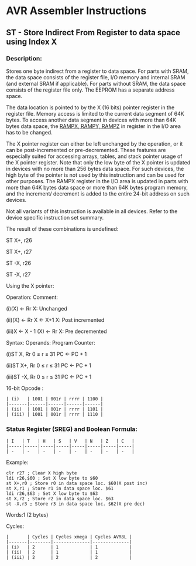 AVR Assembler Instructions
==========================

ST - Store Indirect From Register to data space using Index X
-------------------------------------------------------------

### <a href="" id="N1999D"></a> Description:

Stores one byte indirect from a register to data space. For parts with SRAM, the data space consists of the register file, I/O memory and internal SRAM (and external SRAM if applicable). For parts without SRAM, the data space consists of the register file only. The EEPROM has a separate address space.

The data location is pointed to by the X (16 bits) pointer register in the register file. Memory access is limited to the current data segment of 64K bytes. To access another data segment in devices with more than 64K bytes data space, the <a href="avrassembler.wb_registers.html#avrassembler.RAMPX__RAMPY__RAMPZ" class="xref" title="RAMPX, RAMPY, RAMPZ">RAMPX, RAMPY, RAMPZ</a> in register in the I/O area has to be changed.

The X pointer register can either be left unchanged by the operation, or it can be post-incremented or pre-decremented. These features are especially suited for accessing arrays, tables, and stack pointer usage of the X pointer register. Note that only the low byte of the X pointer is updated in devices with no more than 256 bytes data space. For such devices, the high byte of the pointer is not used by this instruction and can be used for other purposes. The RAMPX register in the I/O area is updated in parts with more than 64K bytes data space or more than 64K bytes program memory, and the increment/ decrement is added to the entire 24-bit address on such devices.

Not all variants of this instruction is available in all devices. Refer to the device specific instruction set summary.

The result of these combinations is undefined:

ST X+, r26

ST X+, r27

ST -X, r26

ST -X, r27

Using the X pointer:

Operation: Comment:

(i)(X) ← Rr X: Unchanged

(ii)(X) ← Rr X ← X+1 X: Post incremented

(iii)X ← X - 1 (X) ← Rr X: Pre decremented

Syntax: Operands: Program Counter:

(i)ST X, Rr 0 ≤ r ≤ 31 PC ← PC + 1

(ii)ST X+, Rr 0 ≤ r ≤ 31 PC ← PC + 1

(iii)ST -X, Rr 0 ≤ r ≤ 31 PC ← PC + 1

16-bit Opcode :

```
| (i)   | 1001 | 001r | rrrr | 1100 |
|-------|------|------|------|------|
| (ii)  | 1001 | 001r | rrrr | 1101 |
| (iii) | 1001 | 001r | rrrr | 1110 |
```
### <a href="" id="N19A2B"></a> Status Register (SREG) and Boolean Formula:

```
| I   | T   | H   | S   | V   | N   | Z   | C   |
|-----|-----|-----|-----|-----|-----|-----|-----|
| -   | -   | -   | -   | -   | -   | -   | -   |
```
Example:

``` programlisting
clr r27 ; Clear X high byte
ldi r26,$60 ; Set X low byte to $60
st X+,r0 ; Store r0 in data space loc. $60(X post inc)
st X,r1 ; Store r1 in data space loc. $61
ldi r26,$63 ; Set X low byte to $63
st X,r2 ; Store r2 in data space loc. $63
st -X,r3 ; Store r3 in data space loc. $62(X pre dec)
```

Words:1 (2 bytes)

Cycles:

```
|       | Cycles | Cycles xmega | Cycles AVR8L |
|-------|--------|--------------|--------------|
| (i)   | 2      | 1            | 1            |
| (ii)  | 2      | 1            | 1            |
| (iii) | 2      | 2            | 2            |
